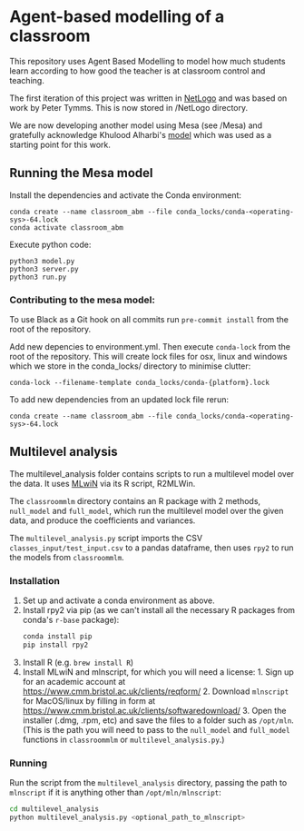 # Agent-based modelling of a classroom

This repository uses Agent Based Modelling to model how much students learn according to how good the teacher is at classroom control and teaching.

The first iteration of this project was written in [NetLogo](https://ccl.northwestern.edu/netlogo/index.shtml) and was based on work by Peter Tymms. This is now stored in /NetLogo directory.

We are now developing another model using Mesa (see /Mesa) and gratefully acknowledge Khulood Alharbi's [model](https://github.com/kuloody/ABM) which was used as a starting point for this work.

## Running the Mesa model

Install the dependencies and activate the Conda environment:

```
conda create --name classroom_abm --file conda_locks/conda-<operating-sys>-64.lock
conda activate classroom_abm
```

Execute python code:

```
python3 model.py
python3 server.py
python3 run.py
```

### Contributing to the mesa model:

To use Black as a Git hook on all commits run `pre-commit install` from the root of the repository.

Add new depencies to environment.yml. Then execute `conda-lock` from the root of the repository. This will create lock files for osx, linux and windows which we store in the conda\_locks/ directory to minimise clutter:

```
conda-lock --filename-template conda_locks/conda-{platform}.lock
```

To add new dependencies from an updated lock file rerun:

```
conda create --name classroom_abm --file conda_locks/conda-<operating-sys>-64.lock
```

## Multilevel analysis

The multilevel_analysis folder contains scripts to run a multilevel model over the data. It uses [MLwiN](http://www.bristol.ac.uk/cmm/software/mlwin/) via its R script, R2MLWin.

The `classroommlm` directory contains an R package with 2 methods, `null_model` and `full_model`, which run the multilevel
model over the given data, and produce the coefficients and variances.

The `multilevel_analysis.py` script imports the CSV `classes_input/test_input.csv` to a pandas dataframe, then uses
`rpy2` to run the models from `classroommlm`.

### Installation

  1. Set up and activate a conda environment as above.
  2. Install rpy2 via pip (as we can't install all the necessary R packages from conda's `r-base` package):
     ```bash
     conda install pip
     pip install rpy2
     ```
  3. Install R (e.g. `brew install R`)
  4. Install MLwiN and mlnscript, for which you will need a license:
    1. Sign up for an academic account at https://www.cmm.bristol.ac.uk/clients/reqform/
    2. Download `mlnscript` for MacOS/linux by filling in form at https://www.cmm.bristol.ac.uk/clients/softwaredownload/
    3. Open the installer (.dmg, .rpm, etc) and save the files to a folder such as `/opt/mln`. (This is the path you will need to pass to the `null_model` and `full_model` functions in `classroommlm` or `multilevel_analysis.py`.)

### Running

Run the script from the `multilevel_analysis` directory, passing the path to `mlnscript` if it is anything other than
`/opt/mln/mlnscript`:

```bash
cd multilevel_analysis
python multilevel_analysis.py <optional_path_to_mlnscript>
```
